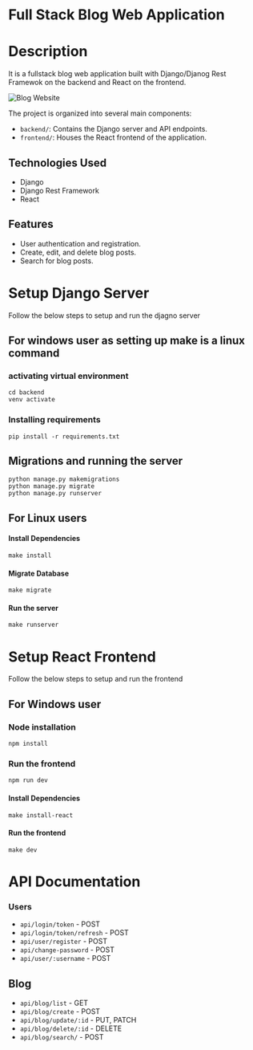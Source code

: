 # Full Stack Blog Web Application

# Description

It is a fullstack blog web application built with Django/Djanog Rest Framewok on the backend and React on the frontend.

![Blog Website](https://github.com/RitiKS-11/Blog/blob/master/frontend/src/assets/11.png)

The project is organized into several main components:

-   `backend/`: Contains the Django server and API endpoints.
-   `frontend/`: Houses the React frontend of the application.

## Technologies Used

-   Django
-   Django Rest Framework
-   React

## Features

-   User authentication and registration.
-   Create, edit, and delete blog posts.
-   Search for blog posts.

# Setup Django Server

Follow the below steps to setup and run the djagno server


##  For windows user as setting up make is a linux command

### activating virtual environment
```
cd backend
venv activate
```
### Installing requirements
```
pip install -r requirements.txt
```

## Migrations and running the server
```
python manage.py makemigrations
python manage.py migrate
python manage.py runserver
```
##  For Linux users
#### Install Dependencies

```
make install
```

#### Migrate Database

```
make migrate
```

#### Run the server

```
make runserver
```

# Setup React Frontend

Follow the below steps to setup and run the frontend


## For Windows user

### Node installation
```
npm install
```
### Run the frontend
```
npm run dev
```
#### Install Dependencies

```
make install-react
```

#### Run the frontend

```
make dev
```

# API Documentation

### Users

-   `api/login/token` - POST
-   `api/login/token/refresh` - POST
-   `api/user/register` - POST
-   `api/change-password` - POST
-   `api/user/:username` - POST

## Blog

-   `api/blog/list` - GET
-   `api/blog/create` - POST
-   `api/blog/update/:id` - PUT, PATCH
-   `api/blog/delete/:id` - DELETE
-   `api/blog/search/` - POST
